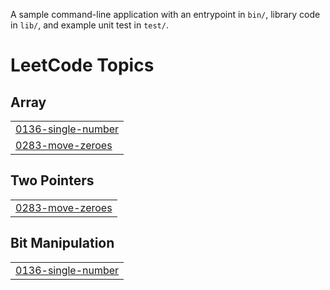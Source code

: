 A sample command-line application with an entrypoint in `bin/`, library code
in `lib/`, and example unit test in `test/`.

<!---LeetCode Topics Start-->
# LeetCode Topics
## Array
|  |
| ------- |
| [0136-single-number](https://github.com/HaeAhn00/dart-morning-coding/tree/master/0136-single-number) |
| [0283-move-zeroes](https://github.com/HaeAhn00/dart-morning-coding/tree/master/0283-move-zeroes) |
## Two Pointers
|  |
| ------- |
| [0283-move-zeroes](https://github.com/HaeAhn00/dart-morning-coding/tree/master/0283-move-zeroes) |
## Bit Manipulation
|  |
| ------- |
| [0136-single-number](https://github.com/HaeAhn00/dart-morning-coding/tree/master/0136-single-number) |
<!---LeetCode Topics End-->